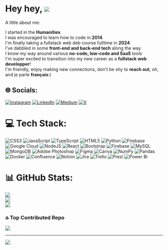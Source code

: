# Hey hey, [![](https://visitcount.itsvg.in/api?id=navalaguerre&icon=0&color=9)](https://visitcount.itsvg.in)

A little about me:

I started in the **Humanities** <br>
I was encouraged to learn how to code in **2014**<br>
I'm finally taking a fullstack web deb course fulltime in **2024**<br>
I've dabbled in some **front-end and back-end tech** along the way<br>
I know my way around various **no-code, low-code and SaaS** tools<br>
I'm super excited to transition into my new career as a **fullstack web developper**!<br>
I'm friendly, enjoy making new connections, don't be shy to **reach out**, oh, and je parle **français**:)

## 🌐 Socials:
[![Instagram](https://img.shields.io/badge/Instagram-%23E4405F.svg?logo=Instagram&logoColor=white)](https://instagram.com/@navalaguerre) [![LinkedIn](https://img.shields.io/badge/LinkedIn-%230077B5.svg?logo=linkedin&logoColor=white)](https://linkedin.com/in/https://ca.linkedin.com/in/navalaguerre) [![Medium](https://img.shields.io/badge/Medium-12100E?logo=medium&logoColor=white)](https://medium.com/@@navalaguerre) [![X](https://img.shields.io/badge/X-black.svg?logo=X&logoColor=white)](https://x.com/@navalaguerre) 

# 💻 Tech Stack:
![CSS3](https://img.shields.io/badge/css3-%231572B6.svg?style=for-the-badge&logo=css3&logoColor=white) ![JavaScript](https://img.shields.io/badge/javascript-%23323330.svg?style=for-the-badge&logo=javascript&logoColor=%23F7DF1E) ![TypeScript](https://img.shields.io/badge/typescript-%23007ACC.svg?style=for-the-badge&logo=typescript&logoColor=white) ![HTML5](https://img.shields.io/badge/html5-%23E34F26.svg?style=for-the-badge&logo=html5&logoColor=white) ![Python](https://img.shields.io/badge/python-3670A0?style=for-the-badge&logo=python&logoColor=ffdd54) ![Firebase](https://img.shields.io/badge/firebase-%23039BE5.svg?style=for-the-badge&logo=firebase) ![Google Cloud](https://img.shields.io/badge/GoogleCloud-%234285F4.svg?style=for-the-badge&logo=google-cloud&logoColor=white) ![NodeJS](https://img.shields.io/badge/node.js-6DA55F?style=for-the-badge&logo=node.js&logoColor=white) ![React](https://img.shields.io/badge/react-%2320232a.svg?style=for-the-badge&logo=react&logoColor=%2361DAFB) ![Bootstrap](https://img.shields.io/badge/bootstrap-%238511FA.svg?style=for-the-badge&logo=bootstrap&logoColor=white) ![Firebase](https://img.shields.io/badge/Firebase-039BE5?style=for-the-badge&logo=Firebase&logoColor=white) ![MySQL](https://img.shields.io/badge/mysql-%2300000f.svg?style=for-the-badge&logo=mysql&logoColor=white) ![MongoDB](https://img.shields.io/badge/MongoDB-%234ea94b.svg?style=for-the-badge&logo=mongodb&logoColor=white) ![Adobe Photoshop](https://img.shields.io/badge/adobe%20photoshop-%2331A8FF.svg?style=for-the-badge&logo=adobe%20photoshop&logoColor=white) ![Figma](https://img.shields.io/badge/figma-%23F24E1E.svg?style=for-the-badge&logo=figma&logoColor=white) ![Canva](https://img.shields.io/badge/Canva-%2300C4CC.svg?style=for-the-badge&logo=Canva&logoColor=white) ![NumPy](https://img.shields.io/badge/numpy-%23013243.svg?style=for-the-badge&logo=numpy&logoColor=white) ![Pandas](https://img.shields.io/badge/pandas-%23150458.svg?style=for-the-badge&logo=pandas&logoColor=white) ![Docker](https://img.shields.io/badge/docker-%230db7ed.svg?style=for-the-badge&logo=docker&logoColor=white) ![Confluence](https://img.shields.io/badge/confluence-%23172BF4.svg?style=for-the-badge&logo=confluence&logoColor=white) ![Notion](https://img.shields.io/badge/Notion-%23000000.svg?style=for-the-badge&logo=notion&logoColor=white) ![Jira](https://img.shields.io/badge/jira-%230A0FFF.svg?style=for-the-badge&logo=jira&logoColor=white) ![Trello](https://img.shields.io/badge/Trello-%23026AA7.svg?style=for-the-badge&logo=Trello&logoColor=white) ![Prezi](https://img.shields.io/badge/Prezi-%23000000.svg?style=for-the-badge&logo=Prezi&logoColor=white) ![Power Bi](https://img.shields.io/badge/power_bi-F2C811?style=for-the-badge&logo=powerbi&logoColor=black)

# 📊 GitHub Stats:
![](https://github-readme-stats.vercel.app/api?username=navalaguerre&theme=buefy&hide_border=false&include_all_commits=true&count_private=false)<br/>
![](https://github-readme-streak-stats.herokuapp.com/?user=navalaguerre&theme=buefy&hide_border=false)<br/>
![](https://github-readme-stats.vercel.app/api/top-langs/?username=navalaguerre&theme=buefy&hide_border=false&include_all_commits=true&count_private=false&layout=compact)

### 🔝 Top Contributed Repo
![](https://github-contributor-stats.vercel.app/api?username=navalaguerre&limit=5&theme=dark&combine_all_yearly_contributions=true)

---
[![](https://visitcount.itsvg.in/api?id=navalaguerre&icon=0&color=9)](https://visitcount.itsvg.in)

<!-- Proudly created with GPRM ( https://gprm.itsvg.in ) -->
